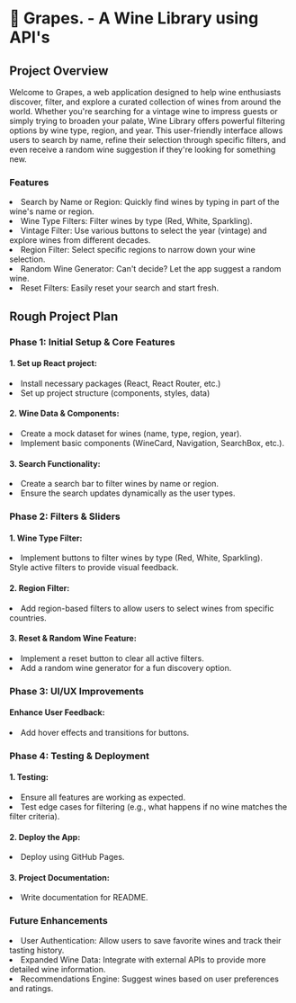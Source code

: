 <h1>🍷 Grapes. - A Wine Library using API's</h1>
<h2>Project Overview</h2>
Welcome to Grapes, a web application designed to help wine enthusiasts discover, filter, and explore a curated collection of wines from around the world. Whether you're searching for a vintage wine to impress guests or simply trying to broaden your palate, Wine Library offers powerful filtering options by wine type, region, and year. This user-friendly interface allows users to search by name, refine their selection through specific filters, and even receive a random wine suggestion if they're looking for something new.

<h3>Features</h3>
<li>Search by Name or Region: Quickly find wines by typing in part of the wine's name or region.</li>
<li>Wine Type Filters: Filter wines by type (Red, White, Sparkling).</li>
<li>Vintage Filter: Use various buttons to select the year (vintage) and explore wines from different decades.</li>
<li>Region Filter: Select specific regions to narrow down your wine selection.</li>
<li>Random Wine Generator: Can't decide? Let the app suggest a random wine.</li>
<li>Reset Filters: Easily reset your search and start fresh.</li>

<h2>Rough Project Plan</h2>
<h3>Phase 1: Initial Setup & Core Features</h3>

<h4>1. Set up React project:</h4>
<li>Install necessary packages (React, React Router, etc.)</li>
<li>Set up project structure (components, styles, data)</li>

<h4>2. Wine Data & Components:</h4>
<li>Create a mock dataset for wines (name, type, region, year).</li>
<li>Implement basic components (WineCard, Navigation, SearchBox, etc.).</li>

<h4>3. Search Functionality:</h4>
<li>Create a search bar to filter wines by name or region.</li>
<li>Ensure the search updates dynamically as the user types.</li>

<h3>Phase 2: Filters & Sliders</h3>
<h4>1. Wine Type Filter:</h4>
<li>Implement buttons to filter wines by type (Red, White, Sparkling).</li>
Style active filters to provide visual feedback.

<h4>2. Region Filter:</h4>
<li>Add region-based filters to allow users to select wines from specific countries.</li>

<h4>3. Reset & Random Wine Feature:</h4>
<li>Implement a reset button to clear all active filters.</li>
<li>Add a random wine generator for a fun discovery option.</li>

<h3>Phase 3: UI/UX Improvements</h3>
<h4>Enhance User Feedback:</h4>
<li>Add hover effects and transitions for buttons.</li>

<h3>Phase 4: Testing & Deployment</h3>
<h4>1. Testing:</h4>
<li>Ensure all features are working as expected.</li>
<li>Test edge cases for filtering (e.g., what happens if no wine matches the filter criteria).</li>

<h4>2. Deploy the App:</h4>
<li>Deploy using GitHub Pages.</li>

<h4>3. Project Documentation:</h4>
<li>Write documentation for README.</li>


<h3>Future Enhancements</h3>
<li>User Authentication: Allow users to save favorite wines and track their tasting history.</li>
<li>Expanded Wine Data: Integrate with external APIs to provide more detailed wine information.</li>
<li>Recommendations Engine: Suggest wines based on user preferences and ratings.</li>
